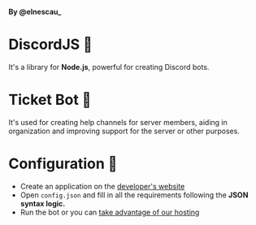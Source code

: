 **By @elnescau_**
# DiscordJS 🌊
It's a library for **Node.js**, powerful for creating Discord bots.

# Ticket Bot 🌊
It's used for creating help channels for server members, aiding in organization and improving support for the server or other purposes.

# Configuration 🌊
- Create an application on the [developer's website](https://discord.com/developers/)
- Open `config.json` and fill in all the requirements following the **JSON syntax logic.**
- Run the bot or you can [take advantage of our hosting](https://discord.com/invite/JRN8YAbgJh)
